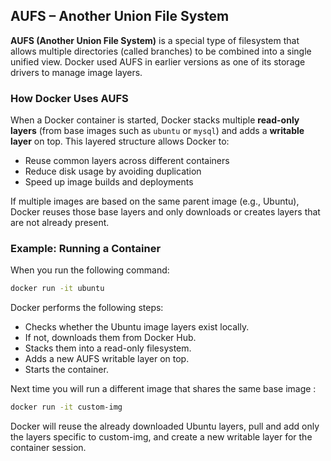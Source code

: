 ## AUFS – Another Union File System

**AUFS (Another Union File System)** is a special type of filesystem that allows multiple directories (called branches) to be combined into a single unified view. Docker used AUFS in earlier versions as one of its storage drivers to manage image layers.

### How Docker Uses AUFS

When a Docker container is started, Docker stacks multiple **read-only layers** (from base images such as `ubuntu` or `mysql`) and adds a **writable layer** on top. This layered structure allows Docker to:

- Reuse common layers across different containers
- Reduce disk usage by avoiding duplication
- Speed up image builds and deployments

If multiple images are based on the same parent image (e.g., Ubuntu), Docker reuses those base layers and only downloads or creates layers that are not already present.

### Example: Running a Container

When you run the following command:

```bash
docker run -it ubuntu
```
Docker performs the following steps:

- Checks whether the Ubuntu image layers exist locally.
- If not, downloads them from Docker Hub.
- Stacks them into a read-only filesystem.
- Adds a new AUFS writable layer on top.
- Starts the container.


Next time you will run a different image that shares the same base image :
```bash
docker run -it custom-img
```
Docker will reuse the already downloaded Ubuntu layers, pull and add only the layers specific to custom-img, and create a new writable layer for the container session.
